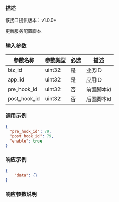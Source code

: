 ### 描述

该接口提供版本：v1.0.0+

更新服务配置脚本

### 输入参数

| 参数名称     | 参数类型 | 必选 | 描述       |
| ------------ | -------- | ---- | ---------- |
| biz_id       | uint32   | 是   | 业务ID     |
| app_id       | uint32   | 是   | 应用ID     |
| pre_hook_id  | uint32   | 否   | 前置脚本id |
| post_hook_id | uint32   | 否   | 后置脚本id |

### 调用示例

```json
{
  "pre_hook_id": 79,
  "post_hook_id": 79,
  "enable": true
}
```

### 响应示例

```json
{
    "data": {}
}
```

### 响应参数说明
